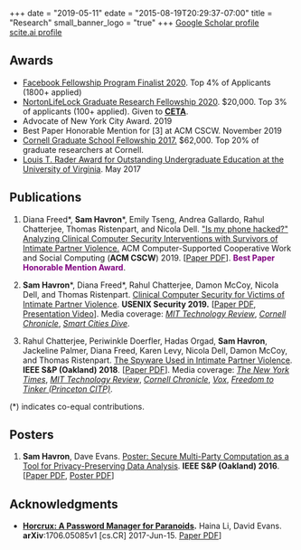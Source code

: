 +++
date = "2019-05-11"
edate = "2015-08-19T20:29:37-07:00"
title = "Research"
small_banner_logo = "true"
+++
[Google Scholar profile](https://scholar.google.com/citations?user=44fl1V0AAAAJ&hl=en)\
[scite.ai profile](https://scite.ai/users/Sam-Havron-1)

## Awards
* [Facebook Fellowship Program Finalist
  2020](https://research.fb.com/blog/2020/01/announcing-the-recipients-of-the-2020-facebook-fellowship-awards/). Top 4% of Applicants (1800+ applied)
* [NortonLifeLock Graduate Research Fellowship 2020](https://www.nortonlifelock.com/us/en/research-labs/news/2020-fellowship-winners/). $20,000. Top 3% of applicants (100+ applied). Given to [**CETA**](https://ceta.tech.cornell.edu).
* Advocate of New York City Award. 2019
* Best Paper Honorable Mention for [3] at ACM CSCW. November 2019
* [Cornell Graduate School Fellowship 2017.](https://gradschool.cornell.edu/financial-support/fellowships/new-student-fellowships/) $62,000. Top 20% of graduate researchers at Cornell.
* [Louis T. Rader Award for Outstanding Undergraduate Education at the University of Virginia](https://uvacsnews.wordpress.com/2017/05/12/congratulations-to-our-cs-award-winners/). May 2017

## Publications
 
1. Diana Freed\*, **Sam Havron**\*, Emily Tseng, Andrea Gallardo, Rahul Chatterjee, 
Thomas Ristenpart, and Nicola Dell. ["Is my phone hacked?" Analyzing Clinical Computer Security 
Interventions with Survivors of Intimate Partner
Violence.](/pubs/freed-cscw19.pdf)
ACM Computer-Supported Cooperative Work and Social Computing (**ACM CSCW**) 2019. [[Paper PDF](/pubs/freed-cscw19.pdf)]. <span style="color: purple;"><b>Best Paper Honorable Mention Award</b></span>.
<!-- use Hugo macro later for awards -->

2. **Sam Havron**\*, Diana Freed\*, Rahul Chatterjee, Damon McCoy, 
Nicola Dell, and Thomas Ristenpart. [Clinical Computer 
Security for Victims of Intimate Partner Violence](/pubs/clinicalsec.pdf).
**USENIX Security 2019.** [[Paper PDF](/pubs/clinicalsec.pdf), [Presentation Video](https://www.youtube.com/watch?v=YsFZ3OxwWN0)]. Media coverage:
[_MIT Technology Review_](https://www.technologyreview.com/s/614168/nyc-hires-hackers-to-hit-back-at-stalkerware/), [_Cornell Chronicle_](https://news.cornell.edu/stories/2019/08/new-tools-help-detect-digital-domestic-abuse), [_Smart Cities Dive_](https://www.smartcitiesdive.com/news/tech-can-impact-domestic-violence-not-always-in-a-positive-way/555757/). 

3. Rahul Chatterjee, Periwinkle Doerfler, Hadas Orgad, **Sam Havron**, 
Jackeline Palmer, Diana Freed, Karen Levy, Nicola Dell, 
Damon McCoy, and Thomas Ristenpart. [The Spyware Used in Intimate
Partner Violence](/pubs/spyware.pdf).
**IEEE S&P (Oakland) 2018**.
[[Paper PDF](/pubs/spyware.pdf)]. Media coverage: [_The New York Times_](https://www.nytimes.com/2018/05/19/technology/phone-apps-stalking.html), [_MIT Technology Review_](https://www.technologyreview.com/s/613915/stalkerware-apps-are-letting-abusive-partners-spy-on-their-victims/), [_Cornell Chronicle_](https://news.cornell.edu/stories/2018/07/apps-make-it-easy-domestic-abusers-spy), [_Vox_](https://www.vox.com/the-big-idea/2018/5/21/17374434/intimate-partner-violence-spyware-domestic-abusers-apple-google), [_Freedom to Tinker (Princeton CITP)_](https://freedom-to-tinker.com/2018/02/23/how-tech-is-failing-victims-of-intimate-partner-violence-thomas-ristenpart-at-citp/).

(\*) indicates co-equal contributions.

## Posters
1. **Sam Havron**, Dave Evans. [Poster: Secure
Multi-Party Computation as a Tool for Privacy-Preserving Data
Analysis](/pubs/mpcposter.pdf).
**IEEE S&P (Oakland) 2016**.
[[Paper PDF](/pubs/mpcposter.pdf), [Poster PDF](/pubs/mpc_poster_print.pdf)]

## Acknowledgments
* **[Horcrux: A Password Manager for Paranoids](https://arxiv.org/pdf/1706.05085.pdf).** 
Haina Li, David Evans.
**arXiv**:1706.05085v1 [cs.CR] 2017-Jun-15.
[Paper PDF](https://arxiv.org/pdf/1706.05085.pdf)]
